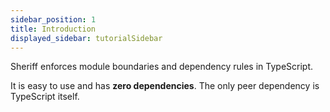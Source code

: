 ```yaml
---
sidebar_position: 1
title: Introduction
displayed_sidebar: tutorialSidebar
---
```


Sheriff enforces module boundaries and dependency rules in TypeScript.

It is easy to use and has **zero dependencies**. The only peer dependency is TypeScript itself.


